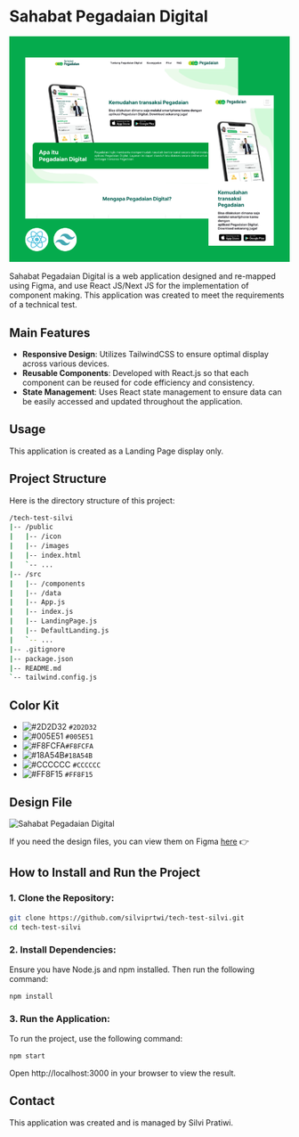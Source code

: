 # Sahabat Pegadaian Digital

![Sahabat Pegadaian Digital](/public/cover.png)

Sahabat Pegadaian Digital is a web application designed and re-mapped using Figma, and use React
JS/Next JS for the implementation of component making. This application was created to meet the requirements of a technical test.

## Main Features
- **Responsive Design**: Utilizes TailwindCSS to ensure optimal display across various devices.
- **Reusable Components**: Developed with React.js so that each component can be reused for code efficiency and consistency.
- **State Management**: Uses React state management to ensure data can be easily accessed and updated throughout the application.

## Usage
This application is created as a Landing Page display only.

## Project Structure
Here is the directory structure of this project:
```bash
/tech-test-silvi
|-- /public
|   |-- /icon
|   |-- /images
|   |-- index.html
|   `-- ...
|-- /src
|   |-- /components
|   |-- /data
|   |-- App.js
|   |-- index.js
|   |-- LandingPage.js
|   |-- DefaultLanding.js
|   `-- ...
|-- .gitignore
|-- package.json
|-- README.md
`-- tailwind.config.js
```

## Color Kit
- ![ #2D2D32 ](https://placehold.co/15x15/2D2D32/2D2D32.png) `#2D2D32`
- ![ #005E51 ](https://placehold.co/15x15/005E51/005E51.png) `#005E51`
- ![ #F8FCFA ](https://placehold.co/15x15/F8FCFA/F8FCFA.png)`#F8FCFA` 
- ![ #18A54B ](https://placehold.co/15x15/18A54B/18A54B.png)`#18A54B` 
- ![ #CCCCCC ](https://placehold.co/15x15/CCCCCC/CCCCCC.png) `#CCCCCC` 
- ![ #FF8F15 ](https://placehold.co/15x15/FF8F15/FF8F15.png) `#FF8F15` 

## Design File

![Sahabat Pegadaian Digital](/public/figma.gif)

If you need the design files, you can view them on Figma [here](https://www.figma.com/design/6cL8yfHdr1623pjfa1ELlz/Pegadaian?node-id=11-3219&t=igbPCvUj6UAJmfyu-1) 👉️

## How to Install and Run the Project

### 1. Clone the Repository:
```bash
git clone https://github.com/silviprtwi/tech-test-silvi.git
cd tech-test-silvi
```

### 2. Install Dependencies:
Ensure you have Node.js and npm installed. Then run the following command:
```bash
npm install
```

### 3. Run the Application:
To run the project, use the following command:
```bash
npm start
```
Open http://localhost:3000 in your browser to view the result.

## Contact
This application was created and is managed by Silvi Pratiwi.
